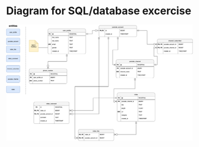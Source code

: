 # Diagram for SQL/database excercise

![alt text](https://github.com/fahrican/sql_for_db/blob/main/youtube.png "Database diagram")
